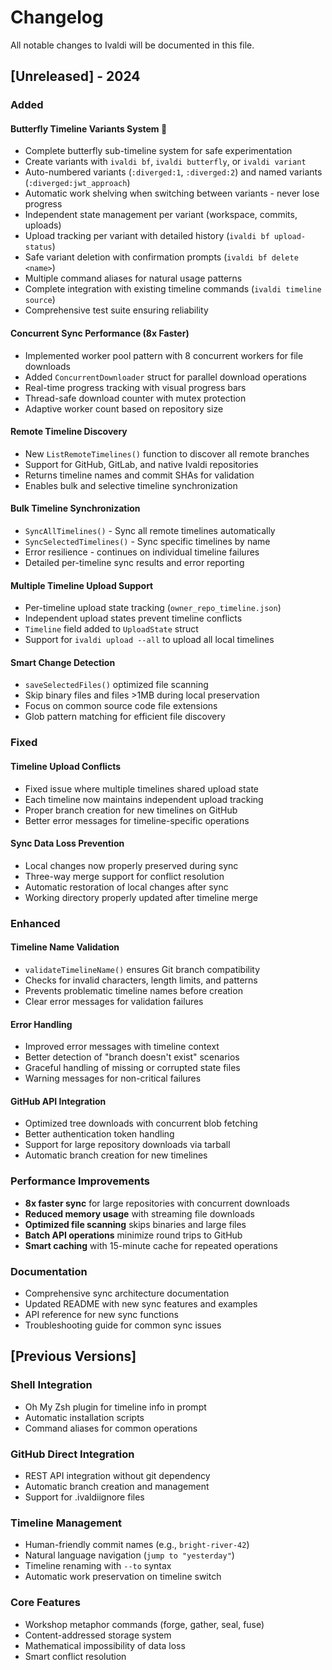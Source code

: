 # Changelog

All notable changes to Ivaldi will be documented in this file.

## [Unreleased] - 2024

### Added

#### Butterfly Timeline Variants System 🦋
- Complete butterfly sub-timeline system for safe experimentation
- Create variants with `ivaldi bf`, `ivaldi butterfly`, or `ivaldi variant`
- Auto-numbered variants (`:diverged:1`, `:diverged:2`) and named variants (`:diverged:jwt_approach`)
- Automatic work shelving when switching between variants - never lose progress
- Independent state management per variant (workspace, commits, uploads)
- Upload tracking per variant with detailed history (`ivaldi bf upload-status`)
- Safe variant deletion with confirmation prompts (`ivaldi bf delete <name>`)
- Multiple command aliases for natural usage patterns
- Complete integration with existing timeline commands (`ivaldi timeline source`)
- Comprehensive test suite ensuring reliability

#### Concurrent Sync Performance (8x Faster)
- Implemented worker pool pattern with 8 concurrent workers for file downloads
- Added `ConcurrentDownloader` struct for parallel download operations
- Real-time progress tracking with visual progress bars
- Thread-safe download counter with mutex protection
- Adaptive worker count based on repository size

#### Remote Timeline Discovery
- New `ListRemoteTimelines()` function to discover all remote branches
- Support for GitHub, GitLab, and native Ivaldi repositories
- Returns timeline names and commit SHAs for validation
- Enables bulk and selective timeline synchronization

#### Bulk Timeline Synchronization
- `SyncAllTimelines()` - Sync all remote timelines automatically
- `SyncSelectedTimelines()` - Sync specific timelines by name
- Error resilience - continues on individual timeline failures
- Detailed per-timeline sync results and error reporting

#### Multiple Timeline Upload Support
- Per-timeline upload state tracking (`owner_repo_timeline.json`)
- Independent upload states prevent timeline conflicts
- `Timeline` field added to `UploadState` struct
- Support for `ivaldi upload --all` to upload all local timelines

#### Smart Change Detection
- `saveSelectedFiles()` optimized file scanning
- Skip binary files and files >1MB during local preservation
- Focus on common source code file extensions
- Glob pattern matching for efficient file discovery

### Fixed

#### Timeline Upload Conflicts
- Fixed issue where multiple timelines shared upload state
- Each timeline now maintains independent upload tracking
- Proper branch creation for new timelines on GitHub
- Better error messages for timeline-specific operations

#### Sync Data Loss Prevention
- Local changes now properly preserved during sync
- Three-way merge support for conflict resolution
- Automatic restoration of local changes after sync
- Working directory properly updated after timeline merge

### Enhanced

#### Timeline Name Validation
- `validateTimelineName()` ensures Git branch compatibility
- Checks for invalid characters, length limits, and patterns
- Prevents problematic timeline names before creation
- Clear error messages for validation failures

#### Error Handling
- Improved error messages with timeline context
- Better detection of "branch doesn't exist" scenarios
- Graceful handling of missing or corrupted state files
- Warning messages for non-critical failures

#### GitHub API Integration
- Optimized tree downloads with concurrent blob fetching
- Better authentication token handling
- Support for large repository downloads via tarball
- Automatic branch creation for new timelines

### Performance Improvements

- **8x faster sync** for large repositories with concurrent downloads
- **Reduced memory usage** with streaming file downloads
- **Optimized file scanning** skips binaries and large files
- **Batch API operations** minimize round trips to GitHub
- **Smart caching** with 15-minute cache for repeated operations

### Documentation

- Comprehensive sync architecture documentation
- Updated README with new sync features and examples
- API reference for new sync functions
- Troubleshooting guide for common sync issues

## [Previous Versions]

### Shell Integration
- Oh My Zsh plugin for timeline info in prompt
- Automatic installation scripts
- Command aliases for common operations

### GitHub Direct Integration
- REST API integration without git dependency
- Automatic branch creation and management
- Support for .ivaldiignore files

### Timeline Management
- Human-friendly commit names (e.g., `bright-river-42`)
- Natural language navigation (`jump to "yesterday"`)
- Timeline renaming with `--to` syntax
- Automatic work preservation on timeline switch

### Core Features
- Workshop metaphor commands (forge, gather, seal, fuse)
- Content-addressed storage system
- Mathematical impossibility of data loss
- Smart conflict resolution
